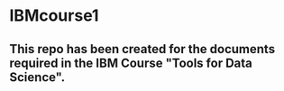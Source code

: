 # IBMcourse1
## This repo has been created for the documents required in the IBM Course "Tools for Data Science".
